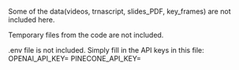Some of the data(videos, trnascript, slides_PDF, key_frames) are not included here.

Temporary files from the code are not included.

.env file is not included. Simply fill in the API keys in this file:
OPENAI_API_KEY=
PINECONE_API_KEY=
